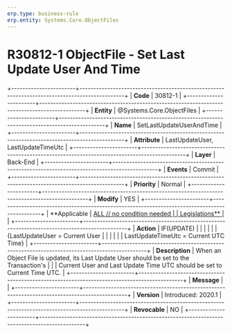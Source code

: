 ```yaml
---
erp.type: business-rule
erp.entity: Systems.Core.ObjectFiles
---
```


# R30812-1 ObjectFile - Set Last Update User And Time
+-----------------------+----------------------------------------------------------------------------------------------+
| **Code**              | 30812-1                                                                                      |
+-----------------------+----------------------------------------------------------------------------------------------+
| **Entity**            | @Systems.Core.ObjectFiles                                                                                   |
+-----------------------+----------------------------------------------------------------------------------------------+
| **Name**              | SetLastUpdateUserAndTime                                                                     |
+-----------------------+----------------------------------------------------------------------------------------------+
| **Attribute**         | LastUpdateUser, LastUpdateTimeUtc                                                            |
+-----------------------+----------------------------------------------------------------------------------------------+
| **Layer**             | Back-End                                                                                     |
+-----------------------+----------------------------------------------------------------------------------------------+
| **Events**            | Commit                                                                                       |
+-----------------------+----------------------------------------------------------------------------------------------+
| **Priority**          | Normal                                                                                       |
+-----------------------+----------------------------------------------------------------------------------------------+
| **Modify**            | YES                                                                                          |
+-----------------------+----------------------------------------------------------------------------------------------+
| **Applicable          | [ALL // no condition needed                                                                  |
| Legislations**        | ](https://confluence.erp.net/display/techdoc/Country+Specific+Functionality)                 |
+-----------------------+----------------------------------------------------------------------------------------------+
| **Action**            | IF(UPDATE)                                                                                   |
|                       |                                                                                              |
|                       | {LastUpdateUser = Current User                                                               |
|                       |                                                                                              |
|                       | LastUpdateTimeUtc = Current UTC Time}                                                        |
+-----------------------+----------------------------------------------------------------------------------------------+
| **Description**       | When an Object File is updated, its Last Update User should be set to the Transaction\'s     |
|                       | Current User and Last Update Time UTC should be set to Current Time UTC.                     |
+-----------------------+----------------------------------------------------------------------------------------------+
| **Message**           |                                                                                              |
+-----------------------+----------------------------------------------------------------------------------------------+
| **Version**           | Introduced: 2020.1                                                                           |
+-----------------------+----------------------------------------------------------------------------------------------+
| **Revocable**         | NO                                                                                           |
+-----------------------+----------------------------------------------------------------------------------------------+

  

  

  
